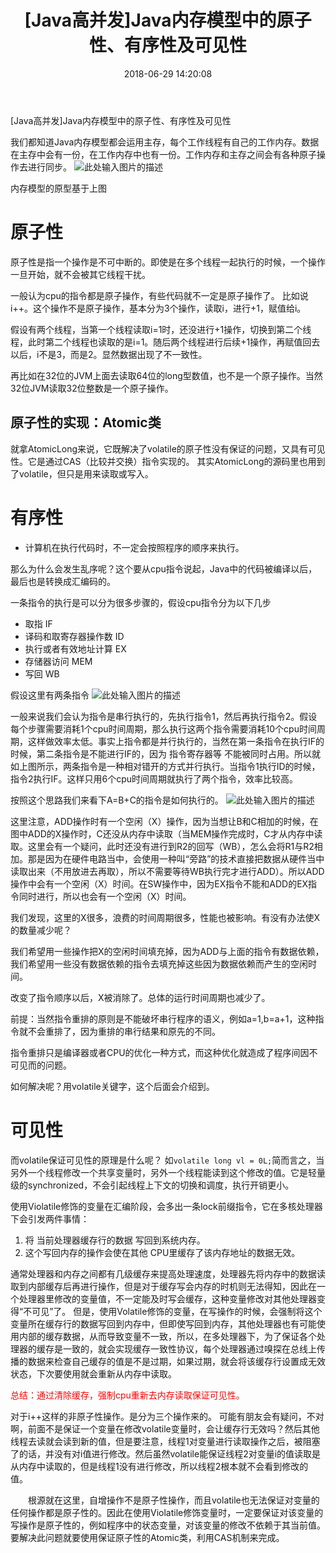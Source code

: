﻿---
title: '[Java高并发]Java内存模型中的原子性、有序性及可见性'
date: 2018-06-29 14:20:08
tags: [Java,高并发]
categories: 技术原理

---

[Java高并发]Java内存模型中的原子性、有序性及可见性

我们都知道Java内存模型都会运用主存，每个工作线程有自己的工作内存。数据在主存中会有一份，在工作内存中也有一份。工作内存和主存之间会有各种原子操作去进行同步。
![此处输入图片的描述][1]


内存模型的原型基于上图

# 原子性
原子性是指一个操作是不可中断的。即使是在多个线程一起执行的时候，一个操作一旦开始，就不会被其它线程干扰。

一般认为cpu的指令都是原子操作，有些代码就不一定是原子操作了。
比如说i++。这个操作不是原子操作，基本分为3个操作，读取i，进行+1，赋值给i。

假设有两个线程，当第一个线程读取i=1时，还没进行+1操作，切换到第二个线程，此时第二个线程也读取的是i=1。随后两个线程进行后续+1操作，再赋值回去以后，i不是3，而是2。显然数据出现了不一致性。

再比如在32位的JVM上面去读取64位的long型数值，也不是一个原子操作。当然32位JVM读取32位整数是一个原子操作。

## 原子性的实现：Atomic类

就拿AtomicLong来说，它既解决了volatile的原子性没有保证的问题，又具有可见性。它是通过CAS（比较并交换）指令实现的。 其实AtomicLong的源码里也用到了volatile，但只是用来读取或写入。
# 有序性

 - 计算机在执行代码时，不一定会按照程序的顺序来执行。

那么为什么会发生乱序呢？这个要从cpu指令说起，Java中的代码被编译以后，最后也是转换成汇编码的。
 
一条指令的执行是可以分为很多步骤的，假设cpu指令分为以下几步

 - 取指 IF
 - 译码和取寄存器操作数 ID
 - 执行或者有效地址计算 EX
 - 存储器访问 MEM
 - 写回 WB

假设这里有两条指令 ![此处输入图片的描述][2]

一般来说我们会认为指令是串行执行的，先执行指令1，然后再执行指令2。假设每个步骤需要消耗1个cpu时间周期，那么执行这两个指令需要消耗10个cpu时间周期，这样做效率太低。事实上指令都是并行执行的，当然在第一条指令在执行IF的时候，第二条指令是不能进行IF的，因为 指令寄存器等 不能被同时占用。所以就如上图所示，两条指令是一种相对错开的方式并行执行。当指令1执行ID的时候，指令2执行IF。这样只用6个cpu时间周期就执行了两个指令，效率比较高。

按照这个思路我们来看下A=B+C的指令是如何执行的。
![此处输入图片的描述][3]

这里注意，ADD操作时有一个空闲（X）操作，因为当想让B和C相加的时候，在图中ADD的X操作时，C还没从内存中读取（当MEM操作完成时，C才从内存中读取。这里会有一个疑问，此时还没有进行到R2的回写（WB），怎么会将R1与R2相加。那是因为在硬件电路当中，会使用一种叫“旁路”的技术直接把数据从硬件当中读取出来（不用放进去再取），所以不需要等待WB执行完才进行ADD）。所以ADD操作中会有一个空闲（X）时间。在SW操作中，因为EX指令不能和ADD的EX指令同时进行，所以也会有一个空闲（X）时间。

我们发现，这里的X很多，浪费的时间周期很多，性能也被影响。有没有办法使X的数量减少呢？

我们希望用一些操作把X的空闲时间填充掉，因为ADD与上面的指令有数据依赖，我们希望用一些没有数据依赖的指令去填充掉这些因为数据依赖而产生的空闲时间。

改变了指令顺序以后，X被消除了。总体的运行时间周期也减少了。

前提：当然指令重排的原则是不能破坏串行程序的语义，例如a=1,b=a+1，这种指令就不会重排了，因为重排的串行结果和原先的不同。

指令重排只是编译器或者CPU的优化一种方式，而这种优化就造成了程序间因不可见而的问题。

如何解决呢？用volatile关键字，这个后面会介绍到。


# 可见性
而volatile保证可见性的原理是什么呢？
如`volatile long vl = 0L;`简而言之，当另外一个线程修改一个共享变量时，另外一个线程能读到这个修改的值。它是轻量级的synchronized，不会引起线程上下文的切换和调度，执行开销更小。

使用Violatile修饰的变量在汇编阶段，会多出一条lock前缀指令，它在多核处理器下会引发两件事情：

 1. 将 当前处理器缓存行的数据 写回到系统内存。
 2. 这个写回内存的操作会使在其他 CPU里缓存了该内存地址的数据无效。

通常处理器和内存之间都有几级缓存来提高处理速度，处理器先将内存中的数据读取到内部缓存后再进行操作，但是对于缓存写会内存的时机则无法得知，因此在一个处理器里修改的变量值，不一定能及时写会缓存，这种变量修改对其他处理器变得“不可见”了。
但是，使用Volatile修饰的变量，在写操作的时候，会强制将这个变量所在缓存行的数据写回到内存中，但即使写回到内存，其他处理器也有可能使用内部的缓存数据，从而导致变量不一致，所以，在多处理器下，为了保证各个处理器的缓存是一致的，就会实现缓存一致性协议，每个处理器通过嗅探在总线上传播的数据来检查自己缓存的值是不是过期，如果过期，就会将该缓存行设置成无效状态，下次要使用就会重新从内存中读取。

<font color = ff0000>总结：通过清除缓存，强制cpu重新去内存读取保证可见性。</font>

对于i++这样的非原子性操作。是分为三个操作来的。
可能有朋友会有疑问，不对啊，前面不是保证一个变量在修改volatile变量时，会让缓存行无效吗？然后其他线程去读就会读到新的值，但是要注意，线程1对变量进行读取操作之后，被阻塞了的话，并没有对i值进行修改。然后虽然volatile能保证线程2对变量i的值读取是从内存中读取的，但是线程1没有进行修改，所以线程2根本就不会看到修改的值。

　　根源就在这里，自增操作不是原子性操作，而且volatile也无法保证对变量的任何操作都是原子性的。因此在使用Violatile修饰变量时，一定要保证对该变量的写操作是原子性的，例如程序中的状态变量，对该变量的修改不依赖于其当前值。要解决此问题就要使用保证原子性的Atomic类，利用CAS机制来完成。


  [1]: http://static.oschina.net/uploads/space/2016/0108/144136_jZqc_2243330.png
  [2]: http://static.oschina.net/uploads/space/2016/0108/180541_1fSx_2243330.jpg
  [3]: http://static.oschina.net/uploads/space/2016/0108/181137_lXP7_2243330.jpg